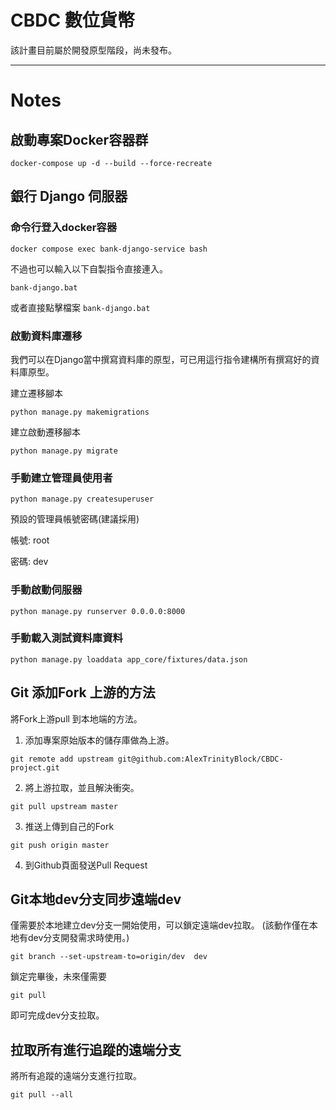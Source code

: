 # CBDC 數位貨幣

該計畫目前屬於開發原型階段，尚未發布。

---
# Notes

## 啟動專案Docker容器群

```
docker-compose up -d --build --force-recreate
```

## 銀行 Django 伺服器

### 命令行登入docker容器

```
docker compose exec bank-django-service bash 
```

不過也可以輸入以下自製指令直接連入。

```
bank-django.bat
```

或者直接點擊檔案 `bank-django.bat`

### 啟動資料庫遷移

我們可以在Django當中撰寫資料庫的原型，可已用這行指令建構所有撰寫好的資料庫原型。

建立遷移腳本

```
python manage.py makemigrations
```

建立啟動遷移腳本

```
python manage.py migrate
```
### 手動建立管理員使用者

```
python manage.py createsuperuser
```

預設的管理員帳號密碼(建議採用)

帳號: root

密碼: dev

### 手動啟動伺服器

```
python manage.py runserver 0.0.0.0:8000
```

### 手動載入測試資料庫資料

```
python manage.py loaddata app_core/fixtures/data.json
```

## Git 添加Fork 上游的方法

將Fork上游pull 到本地端的方法。

1. 添加專案原始版本的儲存庫做為上游。

```
git remote add upstream git@github.com:AlexTrinityBlock/CBDC-project.git
```

2. 將上游拉取，並且解決衝突。

```
git pull upstream master
```

3. 推送上傳到自己的Fork

```
git push origin master
```

4. 到Github頁面發送Pull Request

## Git本地dev分支同步遠端dev

僅需要於本地建立dev分支一開始使用，可以鎖定遠端dev拉取。
(該動作僅在本地有dev分支開發需求時使用。)

```
git branch --set-upstream-to=origin/dev  dev
```

鎖定完畢後，未來僅需要

```
git pull
```

即可完成dev分支拉取。

## 拉取所有進行追蹤的遠端分支

將所有追蹤的遠端分支進行拉取。

```
git pull --all
```